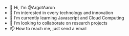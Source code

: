 - 👋 Hi, I’m @ArgotAaron
- 👀 I’m interested in every technology and innovation
- 🌱 I’m currently learning Javascript and Cloud Computing
- 💞️ I’m looking to collaborate on research projects
- 📫 How to reach me, just send a email 

<!---
ArgotAaron/ArgotAaron is a ✨ special ✨ repository because its `README.md` (this file) appears on your GitHub profile.
You can click the Preview link to take a look at your changes.
--->
